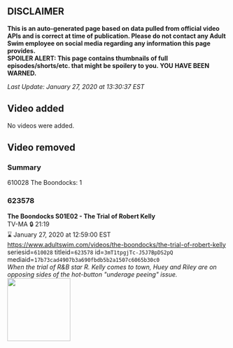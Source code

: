 ## DISCLAIMER
**This is an auto-generated page based on data pulled from official video APIs and is correct at time of publication. Please do not contact any Adult Swim employee on social media regarding any information this page provides.**  
**SPOILER ALERT: This page contains thumbnails of full episodes/shorts/etc. that might be spoilery to you. YOU HAVE BEEN WARNED.**  

_Last Update: January 27, 2020 at 13:30:37 EST_
## Video added
No videos were added.  
## Video removed
### Summary
610028 The Boondocks: 1  
### 623578
**The Boondocks S01E02 - The Trial of Robert Kelly**  
TV-MA 🔒 21:19  
⌛ January 27, 2020 at 12:59:00 EST  
https://www.adultswim.com/videos/the-boondocks/the-trial-of-robert-kelly  
seriesid=`610028` titleid=`623578` id=`3mT1tpgjTc-J5J7BpDS2pQ` mediaid=`17b73cad4907b3a690fbdb5b2a1507c6065b30c0`  
_When the trial of R&B star R. Kelly comes to town, Huey and Riley are on opposing sides of the hot-button "underage peeing" issue._  
<a href="https://i.cdn.turner.com/adultswim/big/video/episode-thumbs-16x9/boondocks_cc_101_pt4-01.jpg"><img src="https://i.cdn.turner.com/adultswim/big/video/episode-thumbs-16x9/boondocks_cc_101_pt4-01.jpg" height="144px" /></a>
